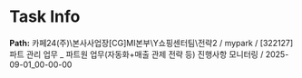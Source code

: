 # Task Info

**Path:** 카페24(주)\본사사업장\[CG]MI본부\Y쇼핑센터팀\전략2 / mypark / [322127] 파트 관리 업무 _ 파트원 업무(자동화+매출 관제 전략 등) 진행사항 모니터링 / 2025-09-01_00-00-00

